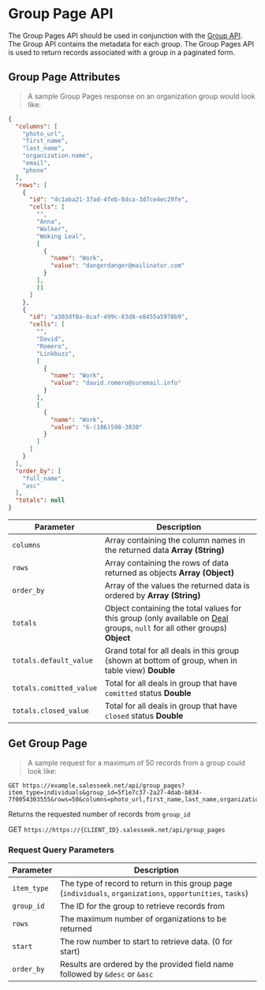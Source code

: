 # Group Page API

The Group Pages API should be used in conjunction with the [Group API](#group-api). The Group API contains the metadata for each group. The Group Pages API is used to return records associated with a group in a paginated form.

## Group Page Attributes

> A sample Group Pages response on an organization group would look like:

```json
{
  "columns": [
    "photo_url",
    "first_name",
    "last_name",
    "organization.name",
    "email",
    "phone"
  ],
  "rows": [
    {
      "id": "dc1aba21-37ad-4feb-8dca-3d7ce4ec29fe",
      "cells": [
        "",
        "Anna",
        "Walker",
        "Woking Leal",
        [
          {
            "name": "Work",
            "value": "dangerdanger@mailinator.com"
          }
        ],
        []
      ]
    },
    {
      "id": "a303df0a-8caf-499c-83d8-e8455a5978b9",
      "cells": [
        "",
        "David",
        "Romero",
        "Linkbuzz",
        [
          {
            "name": "Work",
            "value": "david.romero@suremail.info"
          }
        ],
        [
          {
            "name": "Work",
            "value": "6-(186)598-3830"
          }
        ]
      ]
    }
  ],
  "order_by": [
    "full_name",
    "asc"
  ],
  "totals": null
}
```

Parameter |  Description
--------- | ------- 
`columns` | Array containing the column names in the returned data **Array (String)**
`rows` 	  | Array containing the rows of data returned as objects **Array (Object)**
`order_by` | Array of the values the returned data is ordered by **Array (String)**
`totals` | Object containing the total values for this group (only available on [Deal](#deal-api) groups, `null` for all other groups)  **Object**
`totals.default_value` | Grand total for all deals in this group (shown at bottom of group, when in table view) **Double**
`totals.comitted_value` | Total for all deals in group that have `comitted` status **Double**
`totals.closed_value` | Total for all deals in group that have `closed` status **Double**


## Get Group Page

> A sample request for a maximum of 50 records from a group could look like: 

```http
GET https://example.salesseek.net/api/group_pages?item_type=individuals&group_id=5f1e7c37-2a27-4dab-b834-7f0054303555&rows=50&columns=photo_url,first_name,last_name,organization.name,email,phone,source&order_by=full_name%20asc
```

Returns the requested number of records from `group_id`

<span class='verb get'>GET</span> `https://https://{CLIENT_ID}.salesseek.net/api/group_pages`

### Request Query Parameters

Parameter |  Description
--------- | ------- 
`item_type` | The type of record to return in this group page (`individuals`, `organizations`, `opportunities`, `tasks`)
`group_id` |  The ID for the group to retrieve records from
`rows` | The maximum number of organizations to be returned
`start` | The row number to start to retrieve data. (0 for start)
`order_by` | Results are ordered by the provided field name followed by `&desc` or `&asc`